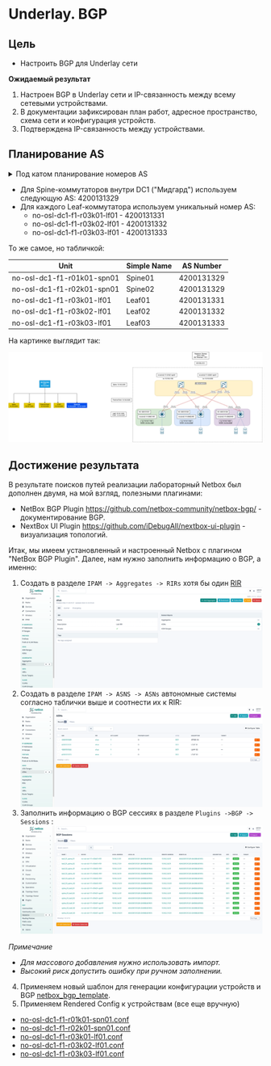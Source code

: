 # Underlay. BGP

## Цель
* Настроить BGP для Underlay сети

**Ожидаемый результат**
1. Настроен BGP в Underlay сети и IP-связанность между всему сетевыми устройствами.
2. В документации зафиксирован план работ, адресное пространство, схема сети и конфигурация устройств.
3. Подтверждена IP-связанность между устройствами.

## Планирование AS

<details><summary>Под катом планирование номеров AS</summary>

_Disclaimer_

_После сложной рабочей недели планирование AS пришлось делать с помощью чат-бота_

Предлагается следующая схема использования нумерации AS:

* Используем 32-битную нумерацию.
* Используем 32-битные частные ASNs из диапазона 4200000000–4294967294.
* Первые 16 бит отводятся для обозначения страны, остальные для использования внутри страны.

Кодируем каждую страну символом:

| Страна              | Код страны |
|---------------------|------------|
| Новая Зеландия (NZ) | 1          | 
| Норвегия (NO)       | 2          |
| Бразилия (BR)       | 3          |
| Зарезервировано     | 4–65535    |

Базовый AS номер для каждой страны вычисляется по формуле:

    Базовый AS = 4200000000 + (Код страны × 65536)

**Пример для Норвегии:**

    AS = 4200000000 + (2 × 65536) = 4200131072


Структура внутри страны:

    [Код города (8 бит)][Код региона/ДЦ (8 бит)]

Пример для Норвегии (NO)

| Город           | Код города |
|-----------------|------------|
| Осло (OSL)      | 1          |
| Тёнсберг (TBG)  | 2          |
| Зарезервировано | 3-255      |

Базовый AS для города вычисляется следующим образом:

    Базовый AS города = Базовый AS страны + (Код города × 256)

**Пример для Осло (OSL)**

    AS = 4200131072 + (1 × 256) = 4200131328

Расчет распределения AS внутри города по датацентрам.

| ДЦ               | Код ДЦ |
|------------------|--------|
| DC1 ("Мидгард")  | 1      |
| DC2 ("Альвхейм") | 2      |
| Зарезервировано  | 3-255  |

Для DC1 ("Мидгард")

    AS = 4200131328 + 1 = 4200131329

Spine-коммутаторы: AS 4200131329

Leaf-коммутаторы: диапазон 4200131331–4200131583 для уникальных ASNs.


_Заметка._

_Распределение AS нужно пересмотреть в пределах Города-ДЦ. Пока используем так._


------------------------------

</details>


* Для Spine-коммутаторов внутри DC1 ("Мидгард") используем следующую AS: 4200131329
* Для каждого Leaf-коммутатора используем уникальный номер AS:
  * no-osl-dc1-f1-r03k01-lf01 - 4200131331
  * no-osl-dc1-f1-r03k02-lf01 - 4200131332
  * no-osl-dc1-f1-r03k03-lf01 - 4200131333

То же самое, но табличкой:

| Unit                       | Simple Name | AS Number   |
|----------------------------|-------------|-------------|
| no-osl-dc1-f1-r01k01-spn01 | Spine01     | 4200131329  |
| no-osl-dc1-f1-r02k01-spn01 | Spine02     | 4200131329  |
| no-osl-dc1-f1-r03k01-lf01  | Leaf01      | 4200131331  |
| no-osl-dc1-f1-r03k02-lf01  | Leaf02      | 4200131332  |
| no-osl-dc1-f1-r03k03-lf01  | Leaf03      | 4200131333  |

На картинке выглядит так:

![](images/HW-4-map.png)

## Достижение результата

В результате поисков путей реализации лабораторный Netbox был дополнен двумя, на мой взгляд, полезными плагинами:
* NetBox BGP Plugin https://github.com/netbox-community/netbox-bgp/ - документирование BGP.
* NextBox UI Plugin https://github.com/iDebugAll/nextbox-ui-plugin - визуализация топологий.

Итак, мы имеем установленный и настроенный Netbox с плагином "NetBox BGP Plugin". Далее, нам нужно заполнить информацию о BGP, а именно:
1. Создать в разделе `IPAM -> Aggregates -> RIRs` хотя бы один [RIR](https://en.wikipedia.org/wiki/Regional_Internet_registry)
![](images/netbox_rir.png)
2. Создать в разделе `IPAM -> ASNS -> ASNs` автономные системы согласно таблички выше и соотнести их к RIR:
![](images/netbox_asns.png)
3. Заполнить информацию о BGP сессиях в разделе `Plugins ->BGP -> Sessions` :
![](images/netbox_bgp_sessions.png)

_Примечание_

* _Для массового добавления нужно использовать импорт._
* _Высокий риск допустить ошибку при ручном заполнении._

4. Применяем новый шаблон для генерации конфигурации устройств и BGP [netbox_bgp_template](files/netbox_bgp_template.jinja2).
5. Применяем Rendered Config к устройствам (все еще вручную)

* [no-osl-dc1-f1-r01k01-spn01.conf](files/no-osl-dc1-f1-r01k01-spn01.conf)
* [no-osl-dc1-f1-r02k01-spn01.conf](files/no-osl-dc1-f1-r02k01-spn01.conf)
* [no-osl-dc1-f1-r03k01-lf01.conf](files/no-osl-dc1-f1-r03k01-lf01.conf)
* [no-osl-dc1-f1-r03k02-lf01.conf](files/no-osl-dc1-f1-r03k02-lf01.conf)
* [no-osl-dc1-f1-r03k03-lf01.conf](files/no-osl-dc1-f1-r03k03-lf01.conf)